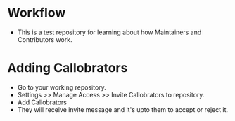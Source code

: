 # Workflow
* This is a test repository for learning about how Maintainers and Contributors work.
# Adding Callobrators
* Go to your working repository.
* Settings >> Manage Access >> Invite Callobrators to repository.
* Add Callobrators
* They will receive invite message and it's upto them to accept or reject it.
